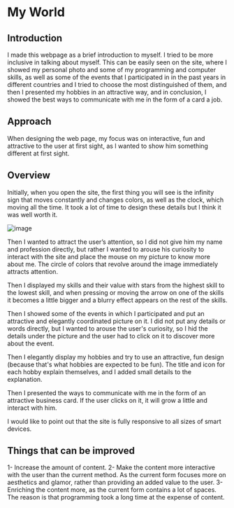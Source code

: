 # My World

## Introduction

I made this webpage as a brief introduction to myself. I tried to be more inclusive in talking about myself. This can be easily seen on the site, where I showed my personal photo and some of my programming and computer skills, as well as some of the events that I participated in in the past years in different countries and I tried to choose the most distinguished of them, and then I presented my hobbies in an attractive way, and in conclusion, I showed the best ways to communicate with me in the form of a card a job.

## Approach

When designing the web page, my focus was on interactive, fun and attractive to the user at first sight, as I wanted to show him something different at first sight.


## Overview
Initially, when you open the site, the first thing you will see is the infinity sign that moves constantly and changes colors, as well as the clock, which moving all the time. It took a lot of time to design these details but I think it was well worth it.

![image](/assets/images/shot1.png)

Then I wanted to attract the user’s attention, so I did not give him my name and profession directly, but rather I wanted to arouse his curiosity to interact with the site and place the mouse on my picture to know more about me. The circle of colors that revolve around the image immediately attracts attention.

Then I displayed my skills and their value with stars from the highest skill to the lowest skill, and when pressing or moving the arrow on one of the skills it becomes a little bigger and a blurry effect appears on the rest of the skills.

Then I showed some of the events in which I participated and put an attractive and elegantly coordinated picture on it. I did not put any details or words directly, but I wanted to arouse the user's curiosity, so I hid the details under the picture and the user had to click on it to discover more about the event.

Then I elegantly display my hobbies and try to use an attractive, fun design (because that's what hobbies are expected to be fun). The title and icon for each hobby explain themselves, and I added small details to the explanation.

Then I presented the ways to communicate with me in the form of an attractive business card. If the user clicks on it, it will grow a little and interact with him.

I would like to point out that the site is fully responsive to all sizes of smart devices.


## Things that can be improved

1- Increase the amount of content.
2- Make the content more interactive with the user than the current method. As the current form focuses more on aesthetics and glamor, rather than providing an added value to the user.
3- Enriching the content more, as the current form contains a lot of spaces. The reason is that programming took a long time at the expense of content.
